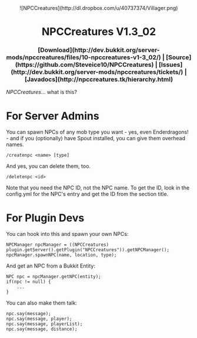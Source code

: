 <center>![NPCCreatures](http://dl.dropbox.com/u/40737374/Villager.png)</center>
<center><h1>NPCCreatures V1.3_02</h></center>
<center><h3><b>[Download](http://dev.bukkit.org/server-mods/npccreatures/files/10-npccreatures-v1-3_02/)</b> | <b>[Source](https://github.com/Steveice10/NPCCreatures)</b> | <b>[Issues](http://dev.bukkit.org/server-mods/npccreatures/tickets/)</b> | <b>[Javadocs](http://npccreatures.tk/hierarchy.html)</b></h></center>



*NPCCreatures*... what is this?

For Server Admins
==============

You can spawn NPCs of any mob type you want - yes, even Enderdragons! - and if you (optionally) have Spout installed, you can give them overhead names.

    /createnpc <name> [type]

And yes, you can delete them, too.

    /deletenpc <id>

Note that you need the NPC ID, not the NPC name. To get the ID, look in the config.yml for the NPC's entry and get the ID from the section title.

For Plugin Devs
============

You can hook into this and spawn your own NPCs:

    NPCManager npcManager = ((NPCCreatures) plugin.getServer().getPlugin("NPCCreatures")).getNPCManager();
    npcManager.spawnNPC(name, location, type);

And get an NPC from a Bukkit Entity:

    NPC npc = npcManager.getNPC(entity);
    if(npc != null) {
        ...
    }

You can also make them talk:

    npc.say(message);
    npc.say(message, player);
    npc.say(message, playerList);
    npc.say(message, distance);
